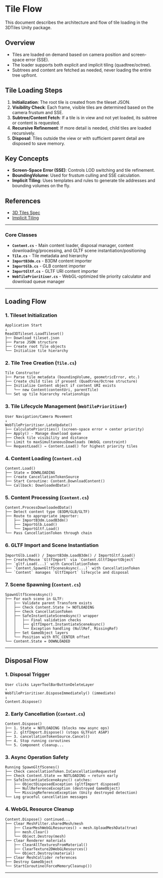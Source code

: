 # Tile Flow

This document describes the architecture and flow of tile loading in the 3DTiles Unity package.

## Overview
- Tiles are loaded on demand based on camera position and screen-space error (SSE).
- The loader supports both explicit and implicit tiling (quadtree/octree).
- Subtrees and content are fetched as needed, never loading the entire tree upfront.

## Tile Loading Steps
1. **Initialization**: The root tile is created from the tileset JSON.
2. **Visibility Check**: Each frame, visible tiles are determined based on the camera frustum and SSE.
3. **Subtree/Content Fetch**: If a tile is in view and not yet loaded, its subtree or content is requested.
4. **Recursive Refinement**: If more detail is needed, child tiles are loaded recursively.
5. **Disposal**: Tiles outside the view or with sufficient parent detail are disposed to save memory.

## Key Concepts
- **Screen-Space Error (SSE)**: Controls LOD switching and tile refinement.
- **BoundingVolume**: Used for frustum culling and SSE calculation.
- **Implicit Tiling**: Uses templates and rules to generate tile addresses and bounding volumes on the fly.

## References
- [3D Tiles Spec](https://github.com/CesiumGS/3d-tiles/tree/main/specification)
- [Implicit Tiling](https://github.com/CesiumGS/3d-tiles/tree/main/specification/ImplicitTiling)

---

### Core Classes
- **`Content.cs`** - Main content loader, disposal manager, content downloading/processing, and GLTF scene instantiation/positioning
- **`Tile.cs`** - Tile metadata and hierarchy
- **`ImportB3dm.cs`** - B3DM content importer
- **`ImportGlb.cs`** - GLB content importer
- **`ImportGltf.cs`** - GLTF URI content importer
- **`WebTilePrioritiser.cs`** - WebGL-optimized tile priority calculator and download queue manager

---

## Loading Flow

### 1. Tileset Initialization
```
Application Start
↓
Read3DTileset.LoadTileset()
├── Download tileset.json
├── Parse JSON structure
├── Create root Tile objects
└── Initialize tile hierarchy
```

### 2. Tile Tree Creation (`Tile.cs`)
```
Tile Constructor
├── Parse tile metadata (boundingVolume, geometricError, etc.)
├── Create child tiles if present (Quadtree/Octree structure)
├── Initialize Content object if content URI exists
│   └── new Content(contentUri, parentTile)
└── Set up tile hierarchy relationships
```

### 3. Tile Lifecycle Management (`WebTilePrioritiser`)
```
User Navigation/Camera Movement
↓
WebTilePrioritiser.LateUpdate()
├── CalculatePriorities() (screen-space error + center priority)
├── Apply() - Manage download queue
├── Check tile visibility and distance
├── Limit to maxSimultaneousDownloads (WebGL constraint)
└── RequestLoad() → Content.Load() for highest priority tiles
```

### 4. Content Loading (`Content.cs`)
```
Content.Load()
├── State = DOWNLOADING
├── Create CancellationTokenSource
├── Start Coroutine: Content.DownloadContent()
└── Callback: DownloadedData()
```

### 5. Content Processing (`Content.cs`)
```
Content.ProcessDownloadedData()
├── Detect content type (B3DM/GLB/GLTF)
├── Route to appropriate importer:
│   ├── ImportB3dm.LoadB3dm()
│   ├── ImportGlb.Load()
│   └── ImportGltf.Load()
└── Pass CancellationToken through chain
```

### 6. GLTF Import and Scene Instantiation
```
ImportGlb.Load() / ImportB3dm.LoadB3dm() / ImportGltf.Load()
├── Create/Reuse `GltfImport` via `Content.GltfImportObject`
├── `gltf.Load(...)` with CancellationToken
├── `Content.SpawnGltfScenesAsync(...)` with CancellationToken
└── `Content` manages `GltfImport` lifecycle and disposal
```

### 7. Scene Spawning (`Content.cs`)
```
SpawnGltfScenesAsync()
├── For each scene in GLTF:
│   ├── Validate parent Transform exists
│   ├── Check Content.State != NOTLOADING
│   ├── Check CancellationToken
│   ├── SafeInstantiateSceneAsync() wrapper
│   │   ├── Final validation checks
│   │   ├── gltfImport.InstantiateSceneAsync()
│   │   └── Exception handling (NullRef, MissingRef)
│   ├── Set GameObject layers
│   └── Position with RTC_CENTER offset
└── Content.State = DOWNLOADED
```

---

## Disposal Flow

### 1. Disposal Trigger
```
User clicks LayerToolBarButtonDeleteLayer
↓
WebTilePrioritiser.DisposeImmediately() (immediate)
↓
Content.Dispose()
```

### 2. Early Cancellation (`Content.cs`)
```
Content.Dispose()
├── 1. State = NOTLOADING (blocks new async ops)
├── 2. gltfImport.Dispose() (stops GLTFast ASAP)
├── 3. cancellationTokenSource.Cancel()
├── 4. Stop running coroutines
└── 5. Component cleanup...
```

### 3. Async Operation Safety
```
Running SpawnGltfScenes()
├── Check cancellationToken.IsCancellationRequested
├── Check Content.State == NOTLOADING → return early
├── SafeInstantiateSceneAsync() catches:
│   ├── ObjectDisposedException (gltfImport disposed)
│   ├── NullReferenceException (destroyed GameObject)
│   └── MissingReferenceException (Unity destroyed detection)
└── Log graceful cancellation messages
```

### 4. WebGL Resource Cleanup
```
Content.Dispose() continued...
├── Clear MeshFilter.sharedMesh/mesh
│   ├── ClearMeshWebGLResources() → mesh.UploadMeshData(true)
│   ├── mesh.Clear()
│   └── Object.Destroy(mesh)
├── Clear Renderer materials
│   ├── ClearAllTexturesFromMaterial()
│   ├── ClearTexture2DWebGLResources()
│   └── Object.Destroy(material)
├── Clear MeshCollider references
├── Destroy GameObject
└── StartCoroutine(ForceMemoryCleanup())
```

---
